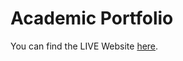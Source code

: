 Academic Portfolio
=====================================

You can find the LIVE Website [here](https://domohai.github.io).
